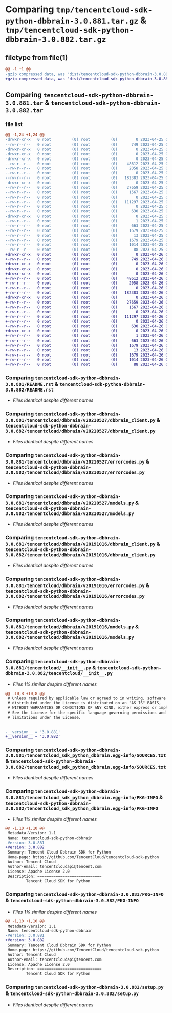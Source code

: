 # Comparing `tmp/tencentcloud-sdk-python-dbbrain-3.0.881.tar.gz` & `tmp/tencentcloud-sdk-python-dbbrain-3.0.882.tar.gz`

## filetype from file(1)

```diff
@@ -1 +1 @@
-gzip compressed data, was "dist/tencentcloud-sdk-python-dbbrain-3.0.881.tar", last modified: Tue Apr 25 00:35:14 2023, max compression
+gzip compressed data, was "dist/tencentcloud-sdk-python-dbbrain-3.0.882.tar", last modified: Wed Apr 26 03:17:32 2023, max compression
```

## Comparing `tencentcloud-sdk-python-dbbrain-3.0.881.tar` & `tencentcloud-sdk-python-dbbrain-3.0.882.tar`

### file list

```diff
@@ -1,24 +1,24 @@
-drwxr-xr-x   0 root         (0) root         (0)        0 2023-04-25 00:35:14.000000 tencentcloud-sdk-python-dbbrain-3.0.881/
--rw-r--r--   0 root         (0) root         (0)      749 2023-04-25 00:35:14.000000 tencentcloud-sdk-python-dbbrain-3.0.881/README.rst
-drwxr-xr-x   0 root         (0) root         (0)        0 2023-04-25 00:35:14.000000 tencentcloud-sdk-python-dbbrain-3.0.881/tencentcloud/
-drwxr-xr-x   0 root         (0) root         (0)        0 2023-04-25 00:35:14.000000 tencentcloud-sdk-python-dbbrain-3.0.881/tencentcloud/dbbrain/
-drwxr-xr-x   0 root         (0) root         (0)        0 2023-04-25 00:35:14.000000 tencentcloud-sdk-python-dbbrain-3.0.881/tencentcloud/dbbrain/v20210527/
--rw-r--r--   0 root         (0) root         (0)    48612 2023-04-25 00:35:14.000000 tencentcloud-sdk-python-dbbrain-3.0.881/tencentcloud/dbbrain/v20210527/dbbrain_client.py
--rw-r--r--   0 root         (0) root         (0)     2058 2023-04-25 00:35:14.000000 tencentcloud-sdk-python-dbbrain-3.0.881/tencentcloud/dbbrain/v20210527/errorcodes.py
--rw-r--r--   0 root         (0) root         (0)        0 2023-04-25 00:35:14.000000 tencentcloud-sdk-python-dbbrain-3.0.881/tencentcloud/dbbrain/v20210527/__init__.py
--rw-r--r--   0 root         (0) root         (0)   182383 2023-04-25 00:35:14.000000 tencentcloud-sdk-python-dbbrain-3.0.881/tencentcloud/dbbrain/v20210527/models.py
-drwxr-xr-x   0 root         (0) root         (0)        0 2023-04-25 00:35:14.000000 tencentcloud-sdk-python-dbbrain-3.0.881/tencentcloud/dbbrain/v20191016/
--rw-r--r--   0 root         (0) root         (0)    27659 2023-04-25 00:35:14.000000 tencentcloud-sdk-python-dbbrain-3.0.881/tencentcloud/dbbrain/v20191016/dbbrain_client.py
--rw-r--r--   0 root         (0) root         (0)     1567 2023-04-25 00:35:14.000000 tencentcloud-sdk-python-dbbrain-3.0.881/tencentcloud/dbbrain/v20191016/errorcodes.py
--rw-r--r--   0 root         (0) root         (0)        0 2023-04-25 00:35:14.000000 tencentcloud-sdk-python-dbbrain-3.0.881/tencentcloud/dbbrain/v20191016/__init__.py
--rw-r--r--   0 root         (0) root         (0)   111297 2023-04-25 00:35:14.000000 tencentcloud-sdk-python-dbbrain-3.0.881/tencentcloud/dbbrain/v20191016/models.py
--rw-r--r--   0 root         (0) root         (0)        0 2023-04-25 00:35:14.000000 tencentcloud-sdk-python-dbbrain-3.0.881/tencentcloud/dbbrain/__init__.py
--rw-r--r--   0 root         (0) root         (0)      630 2023-04-25 00:35:14.000000 tencentcloud-sdk-python-dbbrain-3.0.881/tencentcloud/__init__.py
-drwxr-xr-x   0 root         (0) root         (0)        0 2023-04-25 00:35:14.000000 tencentcloud-sdk-python-dbbrain-3.0.881/tencentcloud_sdk_python_dbbrain.egg-info/
--rw-r--r--   0 root         (0) root         (0)        1 2023-04-25 00:35:14.000000 tencentcloud-sdk-python-dbbrain-3.0.881/tencentcloud_sdk_python_dbbrain.egg-info/dependency_links.txt
--rw-r--r--   0 root         (0) root         (0)      663 2023-04-25 00:35:14.000000 tencentcloud-sdk-python-dbbrain-3.0.881/tencentcloud_sdk_python_dbbrain.egg-info/SOURCES.txt
--rw-r--r--   0 root         (0) root         (0)     1679 2023-04-25 00:35:14.000000 tencentcloud-sdk-python-dbbrain-3.0.881/tencentcloud_sdk_python_dbbrain.egg-info/PKG-INFO
--rw-r--r--   0 root         (0) root         (0)       13 2023-04-25 00:35:14.000000 tencentcloud-sdk-python-dbbrain-3.0.881/tencentcloud_sdk_python_dbbrain.egg-info/top_level.txt
--rw-r--r--   0 root         (0) root         (0)     1679 2023-04-25 00:35:14.000000 tencentcloud-sdk-python-dbbrain-3.0.881/PKG-INFO
--rw-r--r--   0 root         (0) root         (0)     1014 2023-04-25 00:35:14.000000 tencentcloud-sdk-python-dbbrain-3.0.881/setup.py
--rw-r--r--   0 root         (0) root         (0)       88 2023-04-25 00:35:14.000000 tencentcloud-sdk-python-dbbrain-3.0.881/setup.cfg
+drwxr-xr-x   0 root         (0) root         (0)        0 2023-04-26 03:17:32.000000 tencentcloud-sdk-python-dbbrain-3.0.882/
+-rw-r--r--   0 root         (0) root         (0)      749 2023-04-26 03:17:32.000000 tencentcloud-sdk-python-dbbrain-3.0.882/README.rst
+drwxr-xr-x   0 root         (0) root         (0)        0 2023-04-26 03:17:32.000000 tencentcloud-sdk-python-dbbrain-3.0.882/tencentcloud/
+drwxr-xr-x   0 root         (0) root         (0)        0 2023-04-26 03:17:32.000000 tencentcloud-sdk-python-dbbrain-3.0.882/tencentcloud/dbbrain/
+drwxr-xr-x   0 root         (0) root         (0)        0 2023-04-26 03:17:32.000000 tencentcloud-sdk-python-dbbrain-3.0.882/tencentcloud/dbbrain/v20210527/
+-rw-r--r--   0 root         (0) root         (0)    48612 2023-04-26 03:17:32.000000 tencentcloud-sdk-python-dbbrain-3.0.882/tencentcloud/dbbrain/v20210527/dbbrain_client.py
+-rw-r--r--   0 root         (0) root         (0)     2058 2023-04-26 03:17:32.000000 tencentcloud-sdk-python-dbbrain-3.0.882/tencentcloud/dbbrain/v20210527/errorcodes.py
+-rw-r--r--   0 root         (0) root         (0)        0 2023-04-26 03:17:32.000000 tencentcloud-sdk-python-dbbrain-3.0.882/tencentcloud/dbbrain/v20210527/__init__.py
+-rw-r--r--   0 root         (0) root         (0)   182383 2023-04-26 03:17:32.000000 tencentcloud-sdk-python-dbbrain-3.0.882/tencentcloud/dbbrain/v20210527/models.py
+drwxr-xr-x   0 root         (0) root         (0)        0 2023-04-26 03:17:32.000000 tencentcloud-sdk-python-dbbrain-3.0.882/tencentcloud/dbbrain/v20191016/
+-rw-r--r--   0 root         (0) root         (0)    27659 2023-04-26 03:17:32.000000 tencentcloud-sdk-python-dbbrain-3.0.882/tencentcloud/dbbrain/v20191016/dbbrain_client.py
+-rw-r--r--   0 root         (0) root         (0)     1567 2023-04-26 03:17:32.000000 tencentcloud-sdk-python-dbbrain-3.0.882/tencentcloud/dbbrain/v20191016/errorcodes.py
+-rw-r--r--   0 root         (0) root         (0)        0 2023-04-26 03:17:32.000000 tencentcloud-sdk-python-dbbrain-3.0.882/tencentcloud/dbbrain/v20191016/__init__.py
+-rw-r--r--   0 root         (0) root         (0)   111297 2023-04-26 03:17:32.000000 tencentcloud-sdk-python-dbbrain-3.0.882/tencentcloud/dbbrain/v20191016/models.py
+-rw-r--r--   0 root         (0) root         (0)        0 2023-04-26 03:17:32.000000 tencentcloud-sdk-python-dbbrain-3.0.882/tencentcloud/dbbrain/__init__.py
+-rw-r--r--   0 root         (0) root         (0)      630 2023-04-26 03:17:32.000000 tencentcloud-sdk-python-dbbrain-3.0.882/tencentcloud/__init__.py
+drwxr-xr-x   0 root         (0) root         (0)        0 2023-04-26 03:17:32.000000 tencentcloud-sdk-python-dbbrain-3.0.882/tencentcloud_sdk_python_dbbrain.egg-info/
+-rw-r--r--   0 root         (0) root         (0)        1 2023-04-26 03:17:32.000000 tencentcloud-sdk-python-dbbrain-3.0.882/tencentcloud_sdk_python_dbbrain.egg-info/dependency_links.txt
+-rw-r--r--   0 root         (0) root         (0)      663 2023-04-26 03:17:32.000000 tencentcloud-sdk-python-dbbrain-3.0.882/tencentcloud_sdk_python_dbbrain.egg-info/SOURCES.txt
+-rw-r--r--   0 root         (0) root         (0)     1679 2023-04-26 03:17:32.000000 tencentcloud-sdk-python-dbbrain-3.0.882/tencentcloud_sdk_python_dbbrain.egg-info/PKG-INFO
+-rw-r--r--   0 root         (0) root         (0)       13 2023-04-26 03:17:32.000000 tencentcloud-sdk-python-dbbrain-3.0.882/tencentcloud_sdk_python_dbbrain.egg-info/top_level.txt
+-rw-r--r--   0 root         (0) root         (0)     1679 2023-04-26 03:17:32.000000 tencentcloud-sdk-python-dbbrain-3.0.882/PKG-INFO
+-rw-r--r--   0 root         (0) root         (0)     1014 2023-04-26 03:17:32.000000 tencentcloud-sdk-python-dbbrain-3.0.882/setup.py
+-rw-r--r--   0 root         (0) root         (0)       88 2023-04-26 03:17:32.000000 tencentcloud-sdk-python-dbbrain-3.0.882/setup.cfg
```

### Comparing `tencentcloud-sdk-python-dbbrain-3.0.881/README.rst` & `tencentcloud-sdk-python-dbbrain-3.0.882/README.rst`

 * *Files identical despite different names*

### Comparing `tencentcloud-sdk-python-dbbrain-3.0.881/tencentcloud/dbbrain/v20210527/dbbrain_client.py` & `tencentcloud-sdk-python-dbbrain-3.0.882/tencentcloud/dbbrain/v20210527/dbbrain_client.py`

 * *Files identical despite different names*

### Comparing `tencentcloud-sdk-python-dbbrain-3.0.881/tencentcloud/dbbrain/v20210527/errorcodes.py` & `tencentcloud-sdk-python-dbbrain-3.0.882/tencentcloud/dbbrain/v20210527/errorcodes.py`

 * *Files identical despite different names*

### Comparing `tencentcloud-sdk-python-dbbrain-3.0.881/tencentcloud/dbbrain/v20210527/models.py` & `tencentcloud-sdk-python-dbbrain-3.0.882/tencentcloud/dbbrain/v20210527/models.py`

 * *Files identical despite different names*

### Comparing `tencentcloud-sdk-python-dbbrain-3.0.881/tencentcloud/dbbrain/v20191016/dbbrain_client.py` & `tencentcloud-sdk-python-dbbrain-3.0.882/tencentcloud/dbbrain/v20191016/dbbrain_client.py`

 * *Files identical despite different names*

### Comparing `tencentcloud-sdk-python-dbbrain-3.0.881/tencentcloud/dbbrain/v20191016/errorcodes.py` & `tencentcloud-sdk-python-dbbrain-3.0.882/tencentcloud/dbbrain/v20191016/errorcodes.py`

 * *Files identical despite different names*

### Comparing `tencentcloud-sdk-python-dbbrain-3.0.881/tencentcloud/dbbrain/v20191016/models.py` & `tencentcloud-sdk-python-dbbrain-3.0.882/tencentcloud/dbbrain/v20191016/models.py`

 * *Files identical despite different names*

### Comparing `tencentcloud-sdk-python-dbbrain-3.0.881/tencentcloud/__init__.py` & `tencentcloud-sdk-python-dbbrain-3.0.882/tencentcloud/__init__.py`

 * *Files 1% similar despite different names*

```diff
@@ -10,8 +10,8 @@
 # Unless required by applicable law or agreed to in writing, software
 # distributed under the License is distributed on an "AS IS" BASIS,
 # WITHOUT WARRANTIES OR CONDITIONS OF ANY KIND, either express or implied.
 # See the License for the specific language governing permissions and
 # limitations under the License.
 
 
-__version__ = '3.0.881'
+__version__ = '3.0.882'
```

### Comparing `tencentcloud-sdk-python-dbbrain-3.0.881/tencentcloud_sdk_python_dbbrain.egg-info/SOURCES.txt` & `tencentcloud-sdk-python-dbbrain-3.0.882/tencentcloud_sdk_python_dbbrain.egg-info/SOURCES.txt`

 * *Files identical despite different names*

### Comparing `tencentcloud-sdk-python-dbbrain-3.0.881/tencentcloud_sdk_python_dbbrain.egg-info/PKG-INFO` & `tencentcloud-sdk-python-dbbrain-3.0.882/tencentcloud_sdk_python_dbbrain.egg-info/PKG-INFO`

 * *Files 1% similar despite different names*

```diff
@@ -1,10 +1,10 @@
 Metadata-Version: 1.1
 Name: tencentcloud-sdk-python-dbbrain
-Version: 3.0.881
+Version: 3.0.882
 Summary: Tencent Cloud Dbbrain SDK for Python
 Home-page: https://github.com/TencentCloud/tencentcloud-sdk-python
 Author: Tencent Cloud
 Author-email: tencentcloudapi@tencent.com
 License: Apache License 2.0
 Description: ============================
         Tencent Cloud SDK for Python
```

### Comparing `tencentcloud-sdk-python-dbbrain-3.0.881/PKG-INFO` & `tencentcloud-sdk-python-dbbrain-3.0.882/PKG-INFO`

 * *Files 1% similar despite different names*

```diff
@@ -1,10 +1,10 @@
 Metadata-Version: 1.1
 Name: tencentcloud-sdk-python-dbbrain
-Version: 3.0.881
+Version: 3.0.882
 Summary: Tencent Cloud Dbbrain SDK for Python
 Home-page: https://github.com/TencentCloud/tencentcloud-sdk-python
 Author: Tencent Cloud
 Author-email: tencentcloudapi@tencent.com
 License: Apache License 2.0
 Description: ============================
         Tencent Cloud SDK for Python
```

### Comparing `tencentcloud-sdk-python-dbbrain-3.0.881/setup.py` & `tencentcloud-sdk-python-dbbrain-3.0.882/setup.py`

 * *Files identical despite different names*

